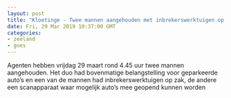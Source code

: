 ```yaml
---
layout: post
title: "Kloetinge - Twee mannen aangehouden met inbrekerswerktuigen op zak"
date: Fri, 29 Mar 2019 10:37:00 GMT
categories: 
- zeeland 
- goes 
---
```


Agenten hebben vrijdag 29 maart rond 4.45 uur twee mannen aangehouden. Het duo had bovenmatige belangstelling voor geparkeerde auto’s en een van de mannen had inbrekerswerktuigen op zak, de andere een scanapparaat waar mogelijk auto’s mee geopend kunnen worden
